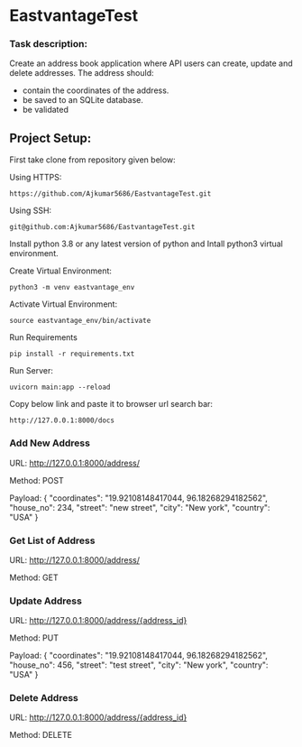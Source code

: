 # EastvantageTest
### Task description:
Create an address book application where API users can create, update and delete
addresses.
The address should:
- contain the coordinates of the address.
- be saved to an SQLite database.
- be validated


## Project Setup:
First take clone from repository given below:

Using HTTPS:

```
https://github.com/Ajkumar5686/EastvantageTest.git
```

Using SSH:
```
git@github.com:Ajkumar5686/EastvantageTest.git
```

Install python 3.8 or any latest version of python and Intall python3 virtual environment.

Create Virtual Environment:
```
python3 -m venv eastvantage_env
```

Activate Virtual Environment:
```
source eastvantage_env/bin/activate
```

Run Requirements
```
pip install -r requirements.txt 
```

Run Server:
```
uvicorn main:app --reload
```


Copy below link and paste it to browser url search bar:
```
http://127.0.0.1:8000/docs
```

### Add New Address
URL:
http://127.0.0.1:8000/address/

Method: POST

Payload: 
{
    "coordinates": "19.92108148417044, 96.18268294182562",
    "house_no": 234,
    "street": "new street",
    "city": "New york",
    "country": "USA"
}

### Get List of Address
URL:
http://127.0.0.1:8000/address/

Method: GET

### Update Address
URL:
http://127.0.0.1:8000/address/{address_id}

Method: PUT

Payload: 
{
    "coordinates": "19.92108148417044, 96.18268294182562",
    "house_no": 456,
    "street": "test street",
    "city": "New york",
    "country": "USA"
}

### Delete Address
URL:
http://127.0.0.1:8000/address/{address_id}

Method: DELETE
